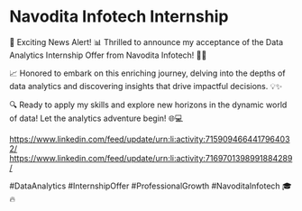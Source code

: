 # Navodita Infotech Internship
🌟 Exciting News Alert! 📊 Thrilled to announce my acceptance of the Data Analytics Internship Offer from Navodita Infotech! 🚀💼

📈 Honored to embark on this enriching journey, delving into the depths of data analytics and discovering insights that drive impactful decisions. 💡✨

🔍 Ready to apply my skills and explore new horizons in the dynamic world of data! Let the analytics adventure begin! 🌐💻

https://www.linkedin.com/feed/update/urn:li:activity:7159094664417964032/
https://www.linkedin.com/feed/update/urn:li:activity:7169701398991884289/

#DataAnalytics #InternshipOffer #ProfessionalGrowth #NavoditaInfotech 🎓🔥

